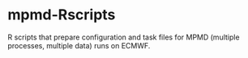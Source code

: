# mpmd-Rscripts
R scripts that prepare configuration and task files for MPMD (multiple processes, multiple data) runs on ECMWF.
